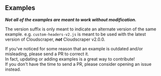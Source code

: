 Examples
---

***Not all of the examples are meant to work without modification.***

The version suffix is only meant to indicate an alternate version
of the same example. e.g. `custom-headers-v2.js` is meant to be used
with the latest version of Cloudscraper, ***not*** Cloudscraper v2.0.0.

If you've noticed for some reason that an example is outdated and/or misleading, please send a PR to correct it.
<br>In fact, updating or adding examples is a great way to contribute!
<br>If you don't have the time to send a PR, please consider opening an issue instead.
